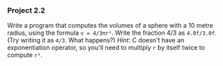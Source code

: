 ### Project 2.2
Write a program that computes the volumes of a sphere with a 10 metre radius, using the formula `v = 4/3πr³`. Write the fraction 4/3 as `4.0f/3.0f`. (Try writing it as `4/3`. What happens?) *Hint:* C doesn't have an exponentiation operator, so you'll need to multiply `r` by itself twice to compute `r³`.
